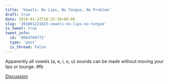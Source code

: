 ```yaml
---
title: 'Vowels: No Lips, No Tongue, No Problem'
draft: true
date: 2010-01-22T18:25:30+00:00
slug: '201001221825-vowels-no-lips-no-tongue'
is_tweet: true
tweet_info:
  id: '8064769772'
  type: 'post'
  is_thread: False
---
```




Apparently all vowels (a, e, i, o, u) sounds can be made without moving your lips or tounge.  #fb

[Discussion](https://x.com/sytelus/status/8064769772)
